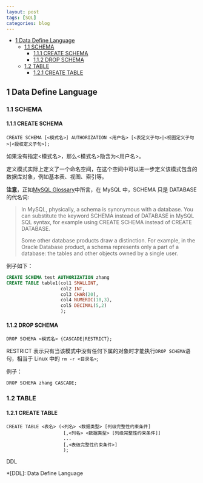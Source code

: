 ```yaml
---
layout: post
tags: [SQL]
categories: blog
---
```



<!-- vim-markdown-toc GFM -->

* [1 Data Define Language](#1-data-define-language)
  * [1.1 SCHEMA](#11-schema)
    * [1.1.1 CREATE SCHEMA](#111-create-schema)
    * [1.1.2 DROP SCHEMA](#112-drop-schema)
  * [1.2 TABLE](#12-table)
    * [1.2.1 CREATE TABLE](#121-create-table)

<!-- vim-markdown-toc -->

## 1 Data Define Language
### 1.1 SCHEMA
#### 1.1.1 CREATE SCHEMA
```
CREATE SCHEMA [<模式名>] AUTHORIZATION <用户名> [<表定义子句>|<视图定义子句>|<授权定义子句>];
```
如果没有指定<模式名>，那么<模式名>隐含为<用户名>。

定义模式实际上定义了一个命名空间，在这个空间中可以进一步定义该模式包含的数据库对象，例如基本表、视图、索引等。

**注意**，正如[MySQL Glossary](https://dev.mysql.com/doc/refman/8.0/en/glossary.html#glos_schema)中所言，在 MySQL 中，SCHEMA 只是 DATABASE 的代名词:
> In MySQL, physically, a schema is synonymous with a database. You can substitute the keyword SCHEMA instead of DATABASE in MySQL SQL syntax, for example using CREATE SCHEMA instead of CREATE DATABASE.
> 
> Some other database products draw a distinction. For example, in the Oracle Database product, a schema represents only a part of a database: the tables and other objects owned by a single user.

例子如下：
```SQL
CREATE SCHEMA test AUTHORIZATION zhang
CREATE TABLE table1(col1 SMALLINT,
                    col2 INT,
                    col3 CHAR(20),
                    col4 NUMERIC(10,3),
                    col5 DECIMAL(5,2)
                    );
```

#### 1.1.2 DROP SCHEMA
```
DROP SCHEMA <模式名> {CASCADE|RESTRICT};
```
RESTRICT 表示只有当该模式中没有任何下属的对象时才能执行`DROP SCHEMA`语句，相当于 Linux 中的 `rm -r <目录名>`;

例子：
```
DROP SCHEMA zhang CASCADE;
```

### 1.2 TABLE
#### 1.2.1 CREATE TABLE
```
CREATE TABLE <表名> (<列名> <数据类型> [列级完整性约束条件]
                     [,<列名> <数据类型> [列级完整性约束条件]]
                     ...
                     [,<表级完整性约束条件>]
                     );
```
DDL

*[DDL]: Data Define Language
